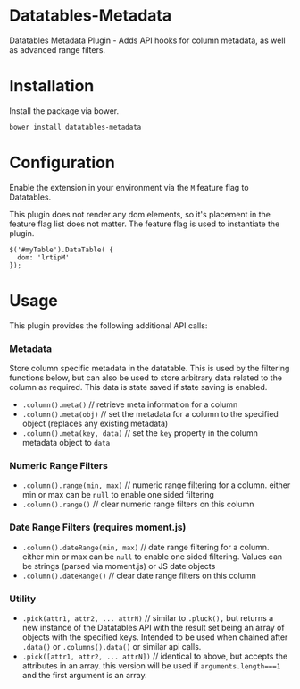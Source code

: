 # Datatables-Metadata
Datatables Metadata Plugin - Adds API hooks for column metadata, as well as advanced range filters.

# Installation

Install the package via bower.

```
bower install datatables-metadata
```

# Configuration

Enable the extension in your environment via the `M` feature flag to Datatables.  

This plugin does not render any dom elements, so it's placement in the feature flag list does not matter.  The feature flag is used to instantiate the plugin.

```
$('#myTable').DataTable( {
  dom: 'lrtipM'
});

```

# Usage

This plugin provides the following additional API calls:

### Metadata

Store column specific metadata in the datatable.  This is used by the filtering functions below, but can also be used to store arbitrary data related to the column as required.  This data is state saved if state saving is enabled.

- `.column().meta()` // retrieve meta information for a column
- `.column().meta(obj)` // set the metadata for a column to the specified object (replaces any existing metadata)
- `.column().meta(key, data)` // set the `key` property in the column metadata object to `data`

### Numeric Range Filters

- `.column().range(min, max)` // numeric range filtering for a column.  either min or max can be `null` to enable one sided filtering
- `.column().range()` // clear numeric range filters on this column

### Date Range Filters (requires moment.js)

- `.column().dateRange(min, max)` // date range filtering for a column.  either min or max can be `null` to enable one sided filtering.  Values can be strings (parsed via moment.js) or JS date objects
- `.column().dateRange()` // clear date range filters on this column


### Utility
- `.pick(attr1, attr2, ... attrN)` // similar to `.pluck(),` but returns a new instance of the Datatables API with the result set being an array of objects with the specified keys.  Intended to be used when chained after `.data()` or `.columns().data()` or similar api calls.
- `.pick([attr1, attr2, ... attrN])` // identical to above, but accepts the attributes in an array.  this version will be used if `arguments.length===1` and the first argument is an array.



